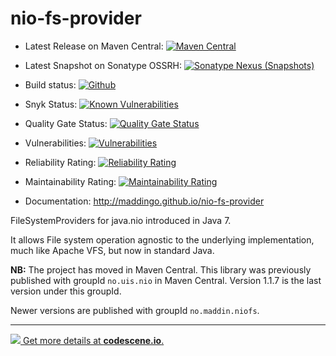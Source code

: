nio-fs-provider
===============


- Latest Release on Maven Central: [![Maven Central](https://maven-badges.herokuapp.com/maven-central/no.maddin.niofs/nio-fs/badge.svg?style=plastic)](http://search.maven.org/#search%7Cga%7C1%7Cg%3A%22no.maddin.niofs%22)

- Latest Snapshot on Sonatype OSSRH: [![Sonatype Nexus (Snapshots)](https://img.shields.io/nexus/s/no.maddin.niofs/nio-fs?server=https%3A%2F%2Foss.sonatype.org)](https://oss.sonatype.org/content/repositories/snapshots/no/maddin/niofs/nio-fs/)

- Build status: [![Github](https://github.com/maddingo/nio-fs-provider/actions/workflows/maven.yml/badge.svg?branch=master)](https://github.com/maddingo/nio-fs-provider/actions/workflows/maven.yml?query=branch%3Amaster+)

- Snyk Status: [![Known Vulnerabilities](https://snyk.io/test/github/maddingo/nio-fs-provider/61f838dea1f59aff09699575f7dc95989a3836f3/badge.svg)](https://snyk.io/test/github/maddingo/nio-fs-provider/61f838dea1f59aff09699575f7dc95989a3836f3)

- Quality Gate Status: [![Quality Gate Status](https://sonarcloud.io/api/project_badges/measure?project=maddingo_nio-fs-provider&metric=alert_status)](https://sonarcloud.io/summary/new_code?id=maddingo_nio-fs-provider)

- Vulnerabilities: [![Vulnerabilities](https://sonarcloud.io/api/project_badges/measure?project=maddingo_nio-fs-provider&metric=vulnerabilities)](https://sonarcloud.io/summary/new_code?id=maddingo_nio-fs-provider)

- Reliability Rating: [![Reliability Rating](https://sonarcloud.io/api/project_badges/measure?project=maddingo_nio-fs-provider&metric=reliability_rating)](https://sonarcloud.io/summary/new_code?id=maddingo_nio-fs-provider)

- Maintainability Rating: [![Maintainability Rating](https://sonarcloud.io/api/project_badges/measure?project=maddingo_nio-fs-provider&metric=sqale_rating)](https://sonarcloud.io/summary/new_code?id=maddingo_nio-fs-provider)
  
- Documentation: http://maddingo.github.io/nio-fs-provider

FileSystemProviders for java.nio introduced in Java 7.

It allows File system operation agnostic to the underlying implementation,
much like Apache VFS, but now in standard Java.

__NB:__ The project has moved in Maven Central.
This library was previously published with groupId `no.uis.nio` in Maven Central. Version 1.1.7 is the last version under this groupId.

Newer versions are published with groupId `no.maddin.niofs`.

-----------
[![](https://codescene.io/projects/3651/status.svg) Get more details at **codescene.io**.](https://codescene.io/projects/3651/jobs/latest-successful/results)


